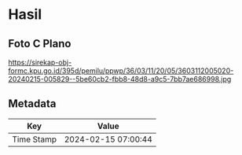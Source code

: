 # Hasil

## Foto C Plano

https://sirekap-obj-formc.kpu.go.id/395d/pemilu/ppwp/36/03/11/20/05/3603112005020-20240215-005829--5be60cb2-fbb8-48d8-a9c5-7bb7ae686998.jpg


## Metadata

| Key        | Value               |
| ---------- | ------------------- |
| Time Stamp | 2024-02-15 07:00:44 |



